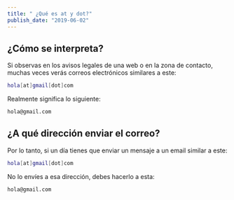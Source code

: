 ```yaml
---
title: " ¿Qué es at y dot?"
publish_date: "2019-06-02"
---
```


## ¿Cómo se interpreta?

Si observas en los avisos legales de una web o en la zona de contacto, muchas veces verás correos electrónicos similares a este:

```bash
hola[at]gmail[dot]com
```

 Realmente significa lo siguiente:

```bash
hola@gmail.com
```

##  ¿A qué dirección enviar el correo?

Por lo tanto, si un día tienes que enviar un mensaje a un email similar a este:

```bash
hola[at]gmail[dot]com
```

No lo envíes a esa dirección, debes hacerlo a esta:

```bash
hola@gmail.com
```
